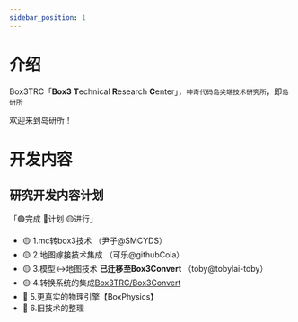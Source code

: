 ```yaml
---
sidebar_position: 1
---
```


# 介绍

Box3TRC「**Box3** **T**echnical **R**esearch **C**enter」，`神奇代码岛尖端技术研究所`，即`岛研所`

欢迎来到岛研所！

# 开发内容

## 研究开发内容计划
「🟢完成 🔵计划 🟡进行」
- 🟡 1.mc转box3技术 （尹子@SMCYDS）
- 🟡 2.地图嫁接技术集成 （可乐@githubCola）
- 🟡 3.模型↔️地图技术 **已迁移至Box3Convert** （toby@tobylai-toby）
- 🟡 4.转换系统的集成[Box3TRC/Box3Convert](https://github.com/Box3TRC/box3convert)
- 🔵 5.更真实的物理引擎【BoxPhysics】
- 🔵 6.旧技术的整理
